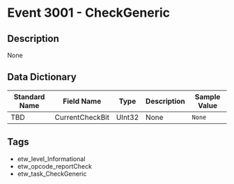 # Event 3001 - CheckGeneric

## Description
None

## Data Dictionary
|Standard Name|Field Name|Type|Description|Sample Value|
|---|---|---|---|---|
|TBD|CurrentCheckBit|UInt32|None|`None`|

## Tags
* etw_level_Informational
* etw_opcode_reportCheck
* etw_task_CheckGeneric
